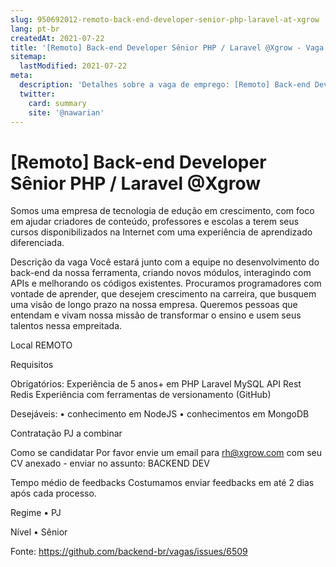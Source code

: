 ```yaml
---
slug: 950692012-remoto-back-end-developer-senior-php-laravel-at-xgrow
lang: pt-br
createdAt: 2021-07-22
title: '[Remoto] Back-end Developer Sênior PHP / Laravel @Xgrow - Vaga de Emprego'
sitemap:
  lastModified: 2021-07-22
meta:
  description: 'Detalhes sobre a vaga de emprego: [Remoto] Back-end Developer Sênior PHP / Laravel @Xgrow'
  twitter:
    card: summary
    site: '@nawarian'
---
```


# [Remoto] Back-end Developer Sênior PHP / Laravel @Xgrow

Somos uma empresa de tecnologia de edução em crescimento, com foco em ajudar criadores de conteúdo, professores e escolas a terem seus cursos disponibilizados na Internet com uma experiência de aprendizado diferenciada. 

Descrição da vaga
Você estará junto com a equipe no desenvolvimento do back-end da nossa ferramenta, criando novos módulos, interagindo com APIs e melhorando os códigos existentes. Procuramos programadores com vontade de aprender, que desejem crescimento na carreira, que busquem uma visão de longo prazo na nossa empresa. Queremos pessoas que entendam e vivam nossa missão de transformar o ensino e usem seus talentos nessa empreitada.

Local
REMOTO

Requisitos

Obrigatórios:
Experiência de 5 anos+ em PHP
Laravel 
MySQL
API Rest
Redis
Experiência com ferramentas de versionamento (GitHub)

Desejáveis:
	• conhecimento em NodeJS
	• conhecimentos em MongoDB

Contratação
PJ a combinar

Como se candidatar
Por favor envie um email para rh@xgrow.com com seu CV anexado - enviar no assunto: BACKEND DEV

Tempo médio de feedbacks
Costumamos enviar feedbacks em até 2 dias após cada processo.

Regime
	• PJ

Nível
	• Sênior

Fonte: https://github.com/backend-br/vagas/issues/6509